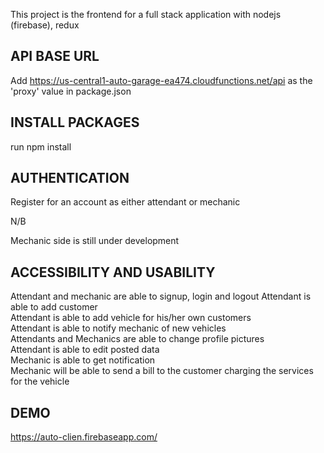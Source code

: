 This project is the frontend for a full stack application with nodejs (firebase), redux
## API BASE URL
Add https://us-central1-auto-garage-ea474.cloudfunctions.net/api as the 'proxy' value in package.json

## INSTALL PACKAGES 
run npm install

## AUTHENTICATION
Register for an account as either attendant or mechanic

N/B

Mechanic side is still under development

## ACCESSIBILITY AND USABILITY
Attendant and mechanic are able to signup, login and logout
Attendant is able to add customer <br>
Attendant is able to add vehicle for his/her own customers <br>
Attendant is able to notify mechanic of new vehicles <br>
Attendants and Mechanics are able to change profile pictures <br>
Attendant is able to edit posted data <br>
Mechanic is able to get notification <br>
Mechanic will be able to send a bill to the customer charging the services for the vehicle


## DEMO
https://auto-clien.firebaseapp.com/